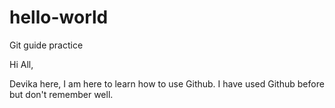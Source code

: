 # hello-world
Git guide practice 

Hi All, 

Devika here, I am here to learn how to use Github. 
I have used Github before but don't remember well. 
